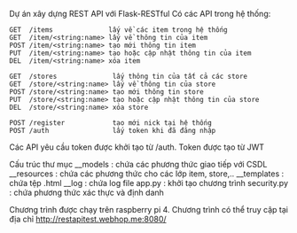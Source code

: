 Dự án xây dựng REST API với Flask-RESTful
Có các API trong hệ thống:

    GET  /items              lấy về các item trong hệ thống
    GET  /item/<string:name> lấy về thông tin của item
    POST /item/<string:name> tạo mới thông tin item
    PUT  /item/<string:name> tạo hoặc cập nhật thông tin của item  
    DEL  /item/<string:name> xóa item 
    
    GET  /stores              lấy thông tin của tất cả các store
    GET  /store/<string:name> lấy về thông tin của store
    POST /store/<string:name> tạo mới thông tin store 
    PUT  /store/<string:name> tạo hoặc cập nhật thông tin của store
    DEL  /store/<string:name> xóa store

    POST /register            tạo mới nick tại hệ thống
    POST /auth                lấy token khi đã đăng nhập

Các API yêu cầu token được khởi tạo từ /auth. Token được tạo từ JWT

Cấu trúc thư mục
    __models : chứa các phương thức giao tiếp với CSDL
    __resources : chứa các phương thức cho các lớp item, store,..
    __templates : chứa tệp .html
    __log       : chứa log file
    app.py      : khởi tạo chương trình
    security.py : chứa phương thức xác thực và định danh

Chương trình được chạy trên raspberry pi 4.
Chương trình có thể truy cập tại địa chỉ http://restapitest.webhop.me:8080/



